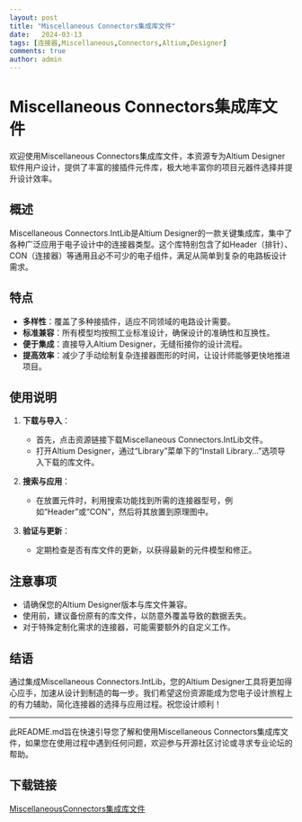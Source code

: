 ```yaml
---
layout: post
title: "Miscellaneous Connectors集成库文件"
date:   2024-03-13
tags: [连接器,Miscellaneous,Connectors,Altium,Designer]
comments: true
author: admin
---
```

# Miscellaneous Connectors集成库文件

欢迎使用Miscellaneous Connectors集成库文件，本资源专为Altium Designer软件用户设计，提供了丰富的接插件元件库，极大地丰富你的项目元器件选择并提升设计效率。

## 概述

Miscellaneous Connectors.IntLib是Altium Designer的一款关键集成库，集中了各种广泛应用于电子设计中的连接器类型。这个库特别包含了如Header（排针）、CON（连接器）等通用且必不可少的电子组件，满足从简单到复杂的电路板设计需求。

## 特点

- **多样性**：覆盖了多种接插件，适应不同领域的电路设计需要。
- **标准兼容**：所有模型均按照工业标准设计，确保设计的准确性和互换性。
- **便于集成**：直接导入Altium Designer，无缝衔接你的设计流程。
- **提高效率**：减少了手动绘制复杂连接器图形的时间，让设计师能够更快地推进项目。

## 使用说明

1. **下载与导入**：
   - 首先，点击资源链接下载Miscellaneous Connectors.IntLib文件。
   - 打开Altium Designer，通过“Library”菜单下的“Install Library…”选项导入下载的库文件。

2. **搜索与应用**：
   - 在放置元件时，利用搜索功能找到所需的连接器型号，例如“Header”或“CON”，然后将其放置到原理图中。
   
3. **验证与更新**：
   - 定期检查是否有库文件的更新，以获得最新的元件模型和修正。

## 注意事项

- 请确保您的Altium Designer版本与库文件兼容。
- 使用前，建议备份原有的库文件，以防意外覆盖导致的数据丢失。
- 对于特殊定制化需求的连接器，可能需要额外的自定义工作。

## 结语

通过集成Miscellaneous Connectors.IntLib，您的Altium Designer工具将更加得心应手，加速从设计到制造的每一步。我们希望这份资源能成为您电子设计旅程上的有力辅助，简化连接器的选择与应用过程。祝您设计顺利！

---

此README.md旨在快速引导您了解和使用Miscellaneous Connectors集成库文件，如果您在使用过程中遇到任何问题，欢迎参与开源社区讨论或寻求专业论坛的帮助。

## 下载链接

[MiscellaneousConnectors集成库文件](https://pan.quark.cn/s/bdf29c516cf7)